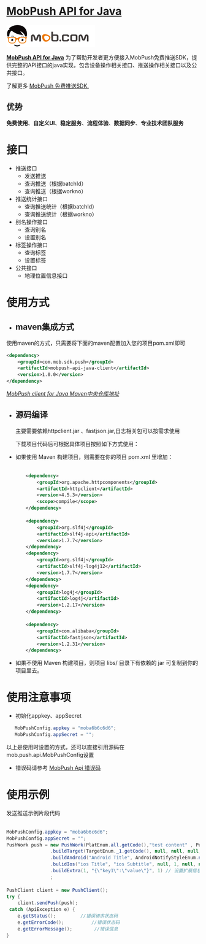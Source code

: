 # [MobPush API for Java](http://wiki.mob.com/mobpush-rest-api-接口文档/)

![image](https://github.com/MOBX/MOB-SMS-WEBAPI/blob/master/doc/images/logo.png)

**[MobPush API for Java](http://wiki.mob.com/mobpush-rest-api-接口文档/)** 
为了帮助开发者更方便接入MobPush免费推送SDK，提供完整的API接口的java实现，包含设备操作相关接口、推送操作相关接口以及公共接口。

了解更多 [MobPush 免费推送SDK.](http://mobpush.mob.com)


## 优势

**免费使用**、**自定义UI**、**稳定服务**、**流程体验**、**数据同步**、**专业技术团队服务**

# 接口
* 推送接口
	* 发送推送
	* 查询推送（根据batchId）
	* 查询推送（根据workno）
* 推送统计接口
	* 查询推送统计（根据batchId）
	* 查询推送统计（根据workno）
* 别名操作接口
	* 查询别名
	* 设置别名
* 标签操作接口
	* 查询标签
	* 设置标签
* 公共接口
	* 地理位置信息接口	

# 使用方式

* ## maven集成方式



使用maven的方式，只需要将下面的maven配置加入您的项目pom.xml即可

```xml
<dependency>
    <groupId>com.mob.sdk.push</groupId>
    <artifactId>mobpush-api-java-client</artifactId>
    <version>1.0.0</version>
</dependency>
```
[*MobPush client for Java Maven中央仓库地址*](http://search.maven.org/#search%7Cga%7C1%7Ca%3A%22mobpush-api-java-client%22)

* ## 源码编译

    主要需要依赖httpclient.jar 、fastjson.jar,日志相关包可以按需求使用

    下载项目代码后可根据具体项目按照如下方式使用：

* 如果使用 Maven 构建项目，则需要在你的项目 pom.xml 里增加：

 ```xml

		<dependency>
			<groupId>org.apache.httpcomponents</groupId>
			<artifactId>httpclient</artifactId>
			<version>4.5.3</version>
			<scope>compile</scope>
		</dependency>

		<dependency>
			<groupId>org.slf4j</groupId>
			<artifactId>slf4j-api</artifactId>
			<version>1.7.7</version>
		</dependency> 
		<dependency>
			<groupId>org.slf4j</groupId>
			<artifactId>slf4j-log4j12</artifactId>
			<version>1.7.7</version>
		</dependency>
		<dependency>
			<groupId>log4j</groupId>
			<artifactId>log4j</artifactId>
			<version>1.2.17</version>
		</dependency>
 
		<dependency>
			<groupId>com.alibaba</groupId>
			<artifactId>fastjson</artifactId>
			<version>1.2.31</version>
		</dependency>
```

* 如果不使用 Maven 构建项目，则项目 libs/ 目录下有依赖的 jar 可复制到你的项目里去。
 
# 使用注意事项
* 初始化appkey、appSecret
```Java
   MobPushConfig.appkey = "moba6b6c6d6";
   MobPushConfig.appSecret = "";
```
以上是使用时设置的方式，还可以直接引用源码在mob.push.api.MobPushConfig设置

* 错误码请参考 
  [MobPush Api 错误码](http://wiki.mob.com/mobpush-rest-api-接口文档/#map-6)



# 使用示例 

发送推送示例片段代码

```Java

MobPushConfig.appkey = "moba6b6c6d6";
MobPushConfig.appSecret = "";
PushWork push = new PushWork(PlatEnum.all.getCode(),"test content" , PushTypeEnum.notify.getCode()) //初始化基础信息
				.buildTarget(TargetEnum._1.getCode(), null, null, null, null, null)  // 设置推送范围
				.buildAndroid("Android Title", AndroidNotifyStyleEnum.normal.getCode(), null, true, true, true) //定制android样式
				.bulidIos("ios Title", "ios Subtitle", null, 1, null, null, null, null) //定制ios设置
				.buildExtra(1, "{\"key1\":\"value\"}", 1) // 设置扩展信息
				;
		
PushClient client = new PushClient();
try {
    client.sendPush(push);
 catch (ApiException e) {
    e.getStatus();	   	   //错误请求状态码
    e.getErrorCode();	       //错误状态码
    e.getErrorMessage();        //错误信息 
}

```
